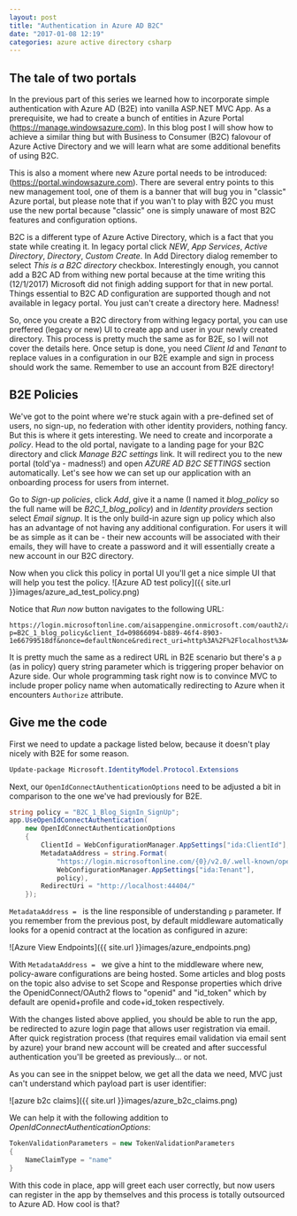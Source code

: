 ```yaml
---
layout: post
title: "Authentication in Azure AD B2C"
date: "2017-01-08 12:19"
categories: azure active directory csharp
---
```


## The tale of two portals

In the previous part of this series we learned how to incorporate simple authentication with Azure AD (B2E) into vanilla ASP.NET MVC App. As a prerequisite, we had to create a bunch of entities in Azure Portal (https://manage.windowsazure.com). In this blog post I will show how to achieve a similar thing but with Business to Consumer (B2C) falovour of Azure Active Directory and we will learn what are some additional benefits of using B2C.

This is also a moment where new Azure portal needs to be introduced: (https://portal.windowsazure.com). There are several entry points to this new management tool, one of them is a banner that will bug you in "classic" Azure portal, but please note that if you wan't to play with B2C you must use the new portal because "classic" one is simply unaware of most B2C features and configuration options.

B2C is a different type of Azure Active Directory, which is a fact that you state while creating it. In legacy portal click _NEW_, _App Services_, _Active Directory_, _Directory_, _Custom Create_. In Add Directory dialog remember to select _This is a B2C directory_ checkbox. Interestingly enough, you cannot add a B2C AD from withing new portal because at the time writing this (12/1/2017) Microsoft did not finigh adding support for that in new portal. Things essential to B2C AD configuration are supported though and not available in legacy portal. You just can't create a directory here. Madness!

So, once you create a B2C directory from withing legacy portal, you can use preffered (legacy or new) UI to create app and user in your newly created directory. This process is pretty much the same as for B2E, so I will not cover the details here. Once setup is done, you need _Client Id_ and _Tenant_ to replace values in a configuration in our B2E example and sign in process should work the same. Remember to use an account from B2E directory!

## B2E Policies

We've got to the point where we're stuck again with a pre-defined set of users, no sign-up, no federation with other identity providers, nothing fancy. But this is where it gets interesting. We need to create and incorporate a _policy_. Head to the old portal, navigate to a landing page for your B2C directory and click _Manage B2C settings_ link. It will redirect you to the new portal (told'ya - madness!) and open _AZURE AD B2C SETTINGS_ section automatically. Let's see how we can set up our application with an onboarding process for users from internet.

Go to _Sign-up policies_, click _Add_, give it a name (I named it _blog_policy_ so the full name will be _B2C_1_blog_policy_) and in _Identity providers_ section select _Email signup_. It is the only build-in azure sign up policy which also has an advantage of not having any additional configuration. For users it will be as simple as it can be - their new accounts will be associated with their emails, they will have to create a password and it will essentially create a new account in our B2C directory.

Now when you click this policy in portal UI you'll get a nice simple UI that will help you test the policy.
![Azure AD test policy]({{ site.url }}images/azure_ad_test_policy.png)

Notice that _Run now_ button navigates to the following URL:

```
https://login.microsoftonline.com/aisappengine.onmicrosoft.com/oauth2/authorize?p=B2C_1_blog_policy&client_Id=09866094-b889-46f4-8903-1e66799518df&nonce=defaultNonce&redirect_uri=http%3A%2F%2Flocalhost%3A44404%2F&scope=openid&response_type=id_token&prompt=login
```
It is pretty much the same as a redirect URL in B2E scenario but there's a `p` (as in policy) query string parameter which is triggering proper behavior on Azure side. Our whole programming task right now is to convince MVC to include proper policy name when automatically redirecting to Azure when it encounters `Authorize` attribute.

## Give me the code

First we need to update a package listed below, because it doesn't play nicely with B2E for some reason.

```powershell
Update-package Microsoft.IdentityModel.Protocol.Extensions
```

Next, our `OpenIdConnectAuthenticationOptions` need to be adjusted a bit in comparison to the one we've had previously for B2E.

```csharp
string policy = "B2C_1_Blog_SignIn_SignUp";
app.UseOpenIdConnectAuthentication(
    new OpenIdConnectAuthenticationOptions
    {
        ClientId = WebConfigurationManager.AppSettings["ida:ClientId"],
        MetadataAddress = string.Format(
            "https://login.microsoftonline.com/{0}/v2.0/.well-known/openid-configuration?p={1}",
            WebConfigurationManager.AppSettings["ida:Tenant"],
            policy),
        RedirectUri = "http://localhost:44404/"
    });
```

`MetadataAddress = ` is the line responsible of understanding `p` parameter. If you remember from the previous post, by default middleware automatically looks for a openid contract at the location as configured in azure:

![Azure View Endpoints]({{ site.url }}images/azure_endpoints.png)

With `MetadataAddress = ` we give a hint to the middleware where new, policy-aware configurations are being hosted.
Some articles and blog posts on the topic also advise to set Scope and Response properties which drive the OpenidConnect/OAuth2 flows to "openid" and "id_token" which by default are openid+profile and code+id_token respectively.

With the changes listed above applied, you should be able to run the app, be redirected to azure login page that allows user registration via email. After quick registration process (that requires email validation via email sent by azure) your brand new account will be created and after successful authentication you'll be greeted as previously... or not.

As you can see in the snippet below, we get all the data we need, MVC just can't understand which payload part is user identifier:

![azure b2c claims]({{ site.url }}images/azure_b2c_claims.png)

 We can help it with the following addition to _OpenIdConnectAuthenticationOptions_:

```csharp
TokenValidationParameters = new TokenValidationParameters
{
    NameClaimType = "name"
}
```
With this code in place, app will greet each user correctly, but now users can register in the app by themselves and this process is totally outsourced to Azure AD. How cool is that?
